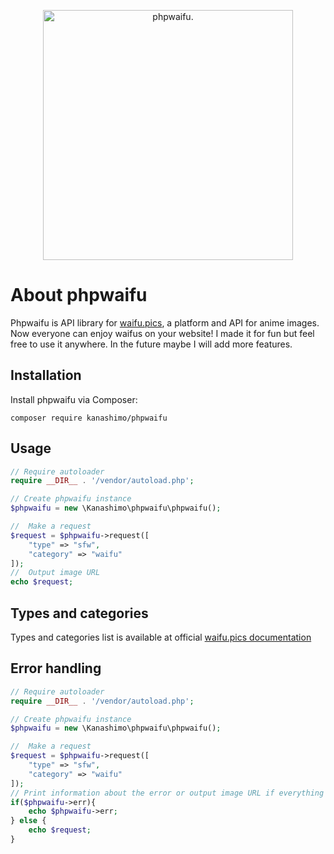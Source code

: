 <p align="center"><img src="https://i.imgur.com/aUkPocx.png" width="400" alt="phpwaifu."></p>

# About phpwaifu
Phpwaifu is API library for [waifu.pics](https://github.com/Waifu-pics/waifu-api "waifu.pics"), a platform and API for anime images. Now everyone can enjoy waifus on your website! I made it for fun but feel free to use it anywhere. In the future maybe I will add more features.
## Installation
Install phpwaifu via Composer:
```
composer require kanashimo/phpwaifu
```
## Usage
```php
// Require autoloader
require __DIR__ . '/vendor/autoload.php';

// Create phpwaifu instance
$phpwaifu = new \Kanashimo\phpwaifu\phpwaifu();

//  Make a request
$request = $phpwaifu->request([
    "type" => "sfw",
    "category" => "waifu"
]);
//  Output image URL
echo $request;
```
## Types and categories
Types and categories list is available at official [waifu.pics documentation](https://waifu.pics/docs "waifu.pics documentation")
## Error handling
```php
// Require autoloader
require __DIR__ . '/vendor/autoload.php';

// Create phpwaifu instance
$phpwaifu = new \Kanashimo\phpwaifu\phpwaifu();

//  Make a request
$request = $phpwaifu->request([
    "type" => "sfw",
    "category" => "waifu"
]);
// Print information about the error or output image URL if everything works
if($phpwaifu->err){
    echo $phpwaifu->err;
} else {
    echo $request;
}
```
